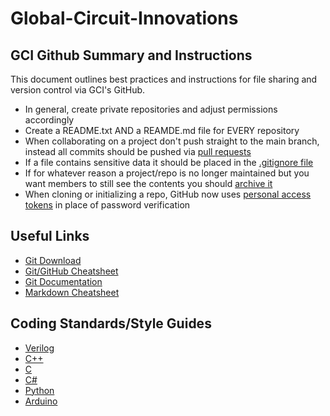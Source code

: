 # Global-Circuit-Innovations

## GCI Github Summary and Instructions

This document outlines best practices and instructions for file sharing and version control via GCI's GitHub.

 - In general, create private repositories and adjust permissions accordingly
 - Create a README.txt AND a REAMDE.md file for EVERY repository
 - When collaborating on a project don't push straight to the main branch, instead all commits should be pushed via [pull requests](https://docs.github.com/en/github/collaborating-with-pull-requests/proposing-changes-to-your-work-with-pull-requests/creating-a-pull-request)
 - If a file contains sensitive data it should be placed in the [.gitignore file](https://git-scm.com/docs/gitignore)
 - If for whatever reason a project/repo is no longer maintained but you want members to still see the contents you should [archive it](https://docs.github.com/en/github/creating-cloning-and-archiving-repositories/archiving-a-github-repository)
 - When cloning or initializing a repo, GitHub now uses [personal access tokens](https://docs.github.com/en/github/authenticating-to-github/keeping-your-account-and-data-secure/creating-a-personal-access-token) in place of password verification
 
 ## Useful Links
 
 - [Git Download](https://git-scm.com/downloads)
 - [Git/GitHub Cheatsheet](https://training.github.com/downloads/github-git-cheat-sheet/)
 - [Git Documentation](https://git-scm.com/docs)
 - [Markdown Cheatsheet](https://www.markdownguide.org/cheat-sheet/)

## Coding Standards/Style Guides

 - [Verilog](https://people.ece.cornell.edu/land/courses/ece5760/Verilog/FreescaleVerilog.pdf)
 - [C++](https://isocpp.github.io/CppCoreGuidelines/CppCoreGuidelines)
 - [C](https://www.quinapalus.com/coding.html)
 - [C#](https://docs.microsoft.com/en-us/dotnet/csharp/fundamentals/coding-style/coding-conventions)
 - [Python](https://www.python.org/dev/peps/pep-0008/)
 - [Arduino](https://blog.wokwi.com/how-to-write-clean-arduino-code/)

